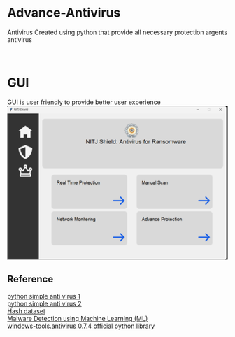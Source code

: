 # Advance-Antivirus
Antivirus Created using python that provide all necessary protection argents antivirus 
<br/>
<br/>
<br/>

# GUI
GUI is user friendly to provide better user experience 
![Alt Text](./Images/Home.png)
## Reference

[python simple anti virus 1](https://github.com/Len-Stevens/Python-Antivirus)
<br/>
[python simple anti virus 2](https://github.com/cookie0o/betterPYAV/tree/main?tab=readme-ov-file)
<br/>
[Hash dataset](https://github.com/Len-Stevens/MD5-Malware-Hashes)
<br/>
[Malware Detection using Machine Learning (ML)](https://github.com/Kiinitix/Malware-Detection-using-Machine-learning)
<br/>
[windows-tools.antivirus 0.7.4 official python library](https://pypi.org/project/windows-tools.antivirus/)
